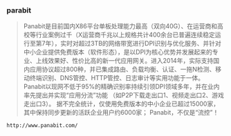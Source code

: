 ### parabit
>Panabit是目前国内X86平台单板处理能力最高（双向40G）、在运营商和高校等行业案例过千（X运营商千兆以上规格共计400余台已普遍连续稳定运行至第7年），实时对超过3TB的网络带宽进行DPI识别与优化服务、并针对中小企业提供免费版本（软件形态），是以DPI为核心优势并发展起来的专业、上线效果好、性价比高的新一代应用网关。进入2014年，实际支持国内应用协议超过800种，并已集成路由、负载均衡、认证、一拖N检测、移动终端识别、DNS管控、HTTP管控、日志审计等实用功能于一体。
Panabit以现网不低于95%的精确识别率持续引领DPI领域多年，并在业内率先提出并实现“应用分流”功能 （如P2P下载走出口1、视频走出口2、游戏走出口3）。
据不完全统计，仅使用免费版本的中小企业已超过15000家，其中保持同步更新的活跃企业用户约6000家；
Panabit，不仅是“流控”！

```
http://www.panabit.com/
```